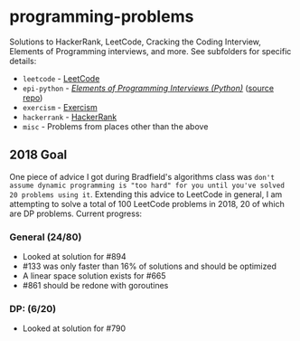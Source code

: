 # programming-problems
Solutions to HackerRank, LeetCode, Cracking the Coding Interview, Elements of Programming interviews, and more.
See subfolders for specific details:

* `leetcode` - [LeetCode](https://leetcode.com/jsgoller1/)
* `epi-python` - _[Elements of Programming Interviews (Python)](https://www.amazon.com/Elements-Programming-Interviews-Python-Insiders/dp/1537713949)_ ([source repo](https://github.com/adnanaziz/EPIJudge))
* `exercism` - [Exercism](https://exercism.io/profiles/jsgoller1)
* `hackerrank` - [HackerRank](https://www.hackerrank.com/jsgoller1)
* `misc` - Problems from places other than the above

## 2018 Goal
One piece of advice I got during Bradfield's algorithms class was `don't assume dynamic programming is "too hard" for you until you've solved 20 problems using it`.
Extending this advice to LeetCode in general, I am attempting to solve a total of 100 LeetCode problems in 2018, 20 of which are DP problems. Current progress:

### General (24/80)
  - Looked at solution for #894
  - #133 was only faster than 16% of solutions and should be optimized
  - A linear space solution exists for #665
  - #861 should be redone with goroutines

### DP: (6/20)
  - Looked at solution for #790

